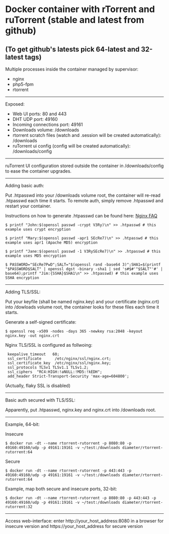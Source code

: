 Docker container with rTorrent and ruTorrent (stable and latest from github)
============================================================================

(To get github's latests pick 64-latest and 32-latest tags)
----------

Multiple processes inside the container managed by supervisor:

- nginx
- php5-fpm
- rtorrent

----------
Exposed:

 - Web UI ports: 80 and 443
 - DHT UDP port: 49160
 - Incoming connections port: 49161
 - Downloads volume: /downloads
 - rtorrent scratch files (watch and .session will be created automatically): /downloads
 - ruTorrent ui config (config will be created automatically): /downloads/config

----------
ruTorrent UI configuration stored outside the container in /downloads/config to ease the container upgrades.

----------
Adding basic auth:

Put .htpasswd into your /downloads volume root, the container will re-read .htpasswd each time it starts. To remote auth, simply remove .htpasswd and restart your container.

Instructions on how to generate .htpasswd can be found here: [Nginx FAQ][1] 

    $ printf "John:$(openssl passwd -crypt V3Ry)\n" >> .htpasswd # this example uses crypt encryption

    $ printf "Mary:$(openssl passwd -apr1 SEcRe7)\n" >> .htpasswd # this example uses apr1 (Apache MD5) encryption

    $ printf "Jane:$(openssl passwd -1 V3RySEcRe7)\n" >> .htpasswd # this example uses MD5 encryption

    $ PASSWORD="SEcRe7PwD";SALT="$(openssl rand -base64 3)";SHA1=$(printf "$PASSWORD$SALT" | openssl dgst -binary -sha1 | sed 's#$#'"$SALT"'#' | base64);printf "Jim:{SSHA}$SHA1\n" >> .htpasswd) # this example uses SSHA encryption

----------
Adding TLS/SSL:

Put your keyfile (shall be named nginx.key) and your certificate (nginx.crt) into /dowloads volume root, the container looks for these files each time it starts.

Generate a self-signed certificate:

    $ openssl req -x509 -nodes -days 365 -newkey rsa:2048 -keyout nginx.key -out nginx.crt

Nginx TLS/SSL is configured as follwoing:

     keepalive_timeout   60;
     ssl_certificate      /etc/nginx/ssl/nginx.crt;
     ssl_certificate_key  /etc/nginx/ssl/nginx.key;
     ssl_protocols TLSv1 TLSv1.1 TLSv1.2;
     ssl_ciphers  "RC4:HIGH:!aNULL:!MD5:!kEDH";
     add_header Strict-Transport-Security 'max-age=604800';

(Actually, flaky SSL is disabled)

----------
Basic auth secured with TLS/SSL:

Apparently, put .htpasswd, nginx.key and nginx.crt into /downloads root.

----------
Example, 64-bit:

Insecure

    $ docker run -dt --name rtorrent-rutorrent -p 8080:80 -p 49160:49160/udp -p 49161:19161 -v ~/test:/downloads diameter/rtorrent-rutorrent:64

Secure

    $ docker run -dt --name rtorrent-rutorrent -p 443:443 -p 49160:49160/udp -p 49161:19161 -v ~/test:/downloads diameter/rtorrent-rutorrent:64

Example, map both secure and insecure ports, 32-bit:

    $ docker run -dt --name rtorrent-rutorrent -p 8080:80 -p 443:443 -p 49160:49160/udp -p 49161:19161 -v ~/test:/downloads diameter/rtorrent-rutorrent:32

----------
Access web-interface: enter http://your_host_address:8080 in a browser for insecure version and https://your_host_address for secure version


  [1]: http://wiki.nginx.org/Faq#How_do_I_generate_an_htpasswd_file_without_having_Apache_tools_installed.3F "Nginx FAQ"

